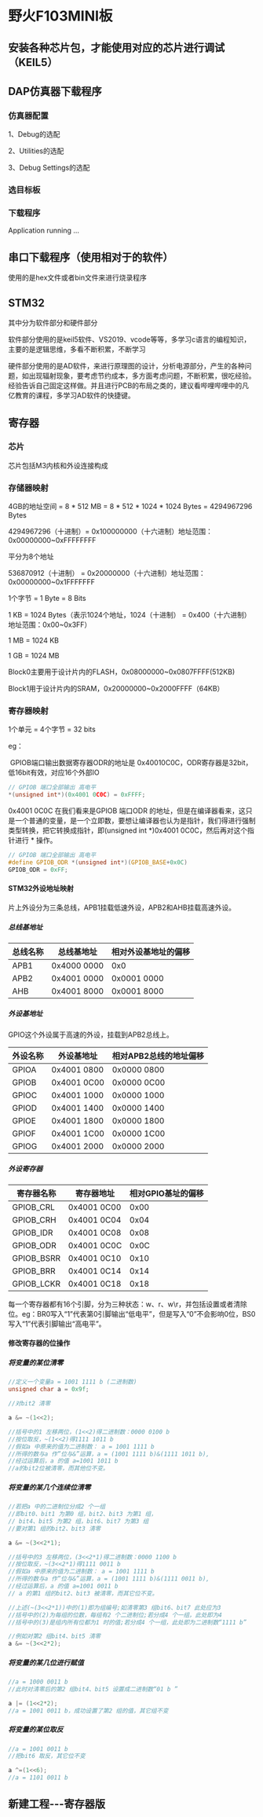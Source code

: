 # 野火F103MINI板

## 安装各种芯片包，才能使用对应的芯片进行调试（KEIL5）

## DAP仿真器下载程序

### 仿真器配置

1、Debug的选配

2、Utilities的选配

3、Debug Settings的选配

### 选目标板

### 下载程序

Application running ...

## 串口下载程序（使用相对于的软件）

使用的是hex文件或者bin文件来进行烧录程序

## STM32

其中分为软件部分和硬件部分

软件部分使用的是keil5软件、VS2019、vcode等等，多学习c语言的编程知识，主要的是逻辑思维，多看不断积累，不断学习

硬件部分使用的是AD软件，来进行原理图的设计，分析电源部分，产生的各种问题，如出现辐射现象，要考虑节约成本，多方面考虑问题，不断积累，很吃经验。经验告诉自己固定这样做。并且进行PCB的布局之类的，建议看哔哩哔哩中的凡亿教育的课程，多学习AD软件的快捷键。

## 寄存器

### 芯片

芯片包括M3内核和外设连接构成

### 存储器映射

4GB的地址空间 = 8 * 512 MB = 8 * 512 * 1024 * 1024 Bytes = 4294967296 Bytes

4294967296（十进制）= 0x100000000（十六进制）地址范围：0x00000000~0xFFFFFFFF

平分为8个地址

536870912（十进制） = 0x20000000（十六进制）地址范围：0x00000000~0x1FFFFFFF

1个字节 = 1 Byte = 8 Bits

1 KB = 1024 Bytes（表示1024个地址，1024（十进制） = 0x400（十六进制）地址范围：0x00~0x3FF）

1 MB = 1024 KB

1 GB = 1024 MB

Block0主要用于设计片内的FLASH，0x08000000~0x0807FFFF(512KB)

Block1用于设计片内的SRAM，0x20000000~0x2000FFFF（64KB）

### 寄存器映射

1个单元 = 4个字节 = 32 bits

eg：

​	GPIOB端口输出数据寄存器ODR的地址是 0x40010C0C，ODR寄存器是32bit，低16bit有效，对应16个外部IO

```c
// GPIOB 端口全部输出 高电平
*(unsigned int*)(0x4001 0C0C) = 0xFFFF;
```

0x4001 0C0C 在我们看来是GPIOB 端口ODR 的地址，但是在编译器看来，这只是一个普通的变量，是一个立即数，要想让编译器也认为是指针，我们得进行强制类型转换，把它转换成指针，即(unsigned int *)0x4001 0C0C，然后再对这个指针进行 * 操作。

```c
// GPIOB 端口全部输出 高电平
#define GPIOB_ODR *(unsigned int*)(GPIOB_BASE+0x0C)
GPIOB_ODR = 0xFF;
```

#### STM32外设地址映射

片上外设分为三条总线，APB1挂载低速外设，APB2和AHB挂载高速外设。

##### 总线基地址

| 总线名称 | 总线基地址  | 相对外设基地址的偏移 |
| -------- | ----------- | -------------------- |
| APB1     | 0x4000 0000 | 0x0                  |
| APB2     | 0x4001 0000 | 0x0001 0000          |
| AHB      | 0x4001 8000 | 0x0001 8000          |

##### 外设基地址

GPIO这个外设属于高速的外设，挂载到APB2总线上。

| 外设名称 | 外设基地址  | 相对APB2总线的地址偏移 |
| -------- | ----------- | ---------------------- |
| GPIOA    | 0x4001 0800 | 0x0000 0800            |
| GPIOB    | 0x4001 0C00 | 0x0000 0C00            |
| GPIOC    | 0x4001 1000 | 0x0000 1000            |
| GPIOD    | 0x4001 1400 | 0x0000 1400            |
| GPIOE    | 0x4001 1800 | 0x0000 1800            |
| GPIOF    | 0x4001 1C00 | 0x0000 1C00            |
| GPIOG    | 0x4001 2000 | 0x0000 2000            |

##### 外设寄存器

| 寄存器名称 | 寄存器地址  | 相对GPIO基址的偏移 |
| ---------- | ----------- | ------------------ |
| GPIOB_CRL  | 0x4001 0C00 | 0x00               |
| GPIOB_CRH  | 0x4001 0C04 | 0x04               |
| GPIOB_IDR  | 0x4001 0C08 | 0x08               |
| GPIOB_ODR  | 0x4001 0C0C | 0x0C               |
| GPIOB_BSRR | 0x4001 0C10 | 0x10               |
| GPIOB_BRR  | 0x4001 0C14 | 0x14               |
| GPIOB_LCKR | 0x4001 0C18 | 0x18               |

每一个寄存器都有16个引脚，分为三种状态：w、r、w\r，并包括设置或者清除位。eg：BR0写入“1”代表第0引脚输出“低电平”，但是写入“0”不会影响0位，BS0写入“1”代表引脚输出“高电平”。

#### 修改寄存器的位操作

##### 将变量的某位清零

```c
//定义一个变量a = 1001 1111 b (二进制数)
unsigned char a = 0x9f;

//对bit2 清零

a &= ~(1<<2);

//括号中的1 左移两位，(1<<2)得二进制数：0000 0100 b
//按位取反，~(1<<2)得1111 1011 b
//假如a 中原来的值为二进制数： a = 1001 1111 b
//所得的数与a 作”位与&”运算，a = (1001 1111 b)&(1111 1011 b),
//经过运算后，a 的值 a=1001 1011 b
//a的bit2位被清零，而其他位不变。
```

##### 将变量的某几个连续位清零

```c
//若把a 中的二进制位分成2 个一组
//即bit0、bit1 为第0 组，bit2、bit3 为第1 组，
// bit4、bit5 为第2 组，bit6、bit7 为第3 组
//要对第1 组的bit2、bit3 清零

a &= ~(3<<2*1);

//括号中的3 左移两位，(3<<2*1)得二进制数：0000 1100 b
//按位取反，~(3<<2*1)得1111 0011 b
//假如a 中原来的值为二进制数： a = 1001 1111 b
//所得的数与a 作”位与&”运算，a = (1001 1111 b)&(1111 0011 b),
//经过运算后，a 的值 a=1001 0011 b
// a 的第1 组的bit2、bit3 被清零，而其它位不变。

//上述(~(3<<2*1))中的(1)即为组编号;如清零第3 组bit6、bit7 此处应为3
//括号中的(2)为每组的位数，每组有2 个二进制位;若分成4 个一组，此处即为4
//括号中的(3)是组内所有位都为1 时的值;若分成4 个一组，此处即为二进制数“1111 b”

//例如对第2 组bit4、bit5 清零
a &= ~(3<<2*2);
```

##### 将变量的某几位进行赋值

```c
//a = 1000 0011 b
//此时对清零后的第2 组bit4、bit5 设置成二进制数“01 b ”

a |= (1<<2*2);
//a = 1001 0011 b，成功设置了第2 组的值，其它组不变
```

##### 将变量的某位取反

```c
//a = 1001 0011 b
//把bit6 取反，其它位不变

a ^=(1<<6);
//a = 1101 0011 b
```

## 新建工程---寄存器版

